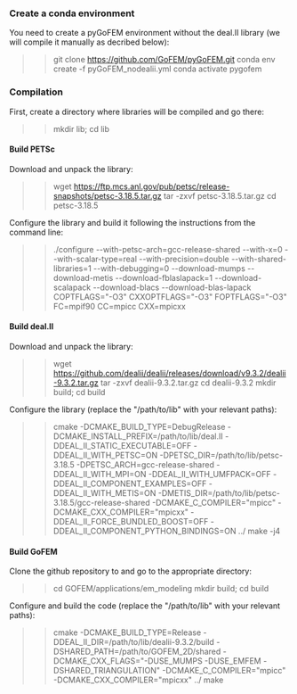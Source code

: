 ### Create a conda environment

You need to create a pyGoFEM environment without the deal.II library (we will compile it manually as decribed below):

>> git clone https://github.com/GoFEM/pyGoFEM.git
>> conda env create -f pyGoFEM_nodealii.yml
>> conda activate pygofem

### Compilation

First, create a directory where libraries will be compiled and go there:
>> mkdir lib; cd lib

#### Build PETSc

Download and unpack the library:
>> wget https://ftp.mcs.anl.gov/pub/petsc/release-snapshots/petsc-3.18.5.tar.gz
>> tar -zxvf petsc-3.18.5.tar.gz
>> cd petsc-3.18.5

Configure the library and build it following the instructions from the command line:
>> ./configure --with-petsc-arch=gcc-release-shared --with-x=0 --with-scalar-type=real --with-precision=double  --with-shared-libraries=1 --with-debugging=0 --download-mumps --download-metis --download-fblaslapack=1 --download-scalapack --download-blacs --download-blas-lapack COPTFLAGS="-O3" CXXOPTFLAGS="-O3" FOPTFLAGS="-O3" FC=mpif90 CC=mpicc CXX=mpicxx

#### Build deal.II

Download and unpack the library:
>> wget https://github.com/dealii/dealii/releases/download/v9.3.2/dealii-9.3.2.tar.gz
>> tar -zxvf dealii-9.3.2.tar.gz
>> cd dealii-9.3.2
>> mkdir build; cd build

Configure the library (replace the "/path/to/lib" with your relevant paths):
>> cmake -DCMAKE_BUILD_TYPE=DebugRelease -DCMAKE_INSTALL_PREFIX=/path/to/lib/deal.II -DDEAL_II_STATIC_EXECUTABLE=OFF -DDEAL_II_WITH_PETSC=ON -DPETSC_DIR=/path/to/lib/petsc-3.18.5 -DPETSC_ARCH=gcc-release-shared -DDEAL_II_WITH_MPI=ON -DDEAL_II_WITH_UMFPACK=OFF -DDEAL_II_COMPONENT_EXAMPLES=OFF -DDEAL_II_WITH_METIS=ON -DMETIS_DIR=/path/to/lib/petsc-3.18.5/gcc-release-shared -DCMAKE_C_COMPILER="mpicc" -DCMAKE_CXX_COMPILER="mpicxx" -DDEAL_II_FORCE_BUNDLED_BOOST=OFF -DDEAL_II_COMPONENT_PYTHON_BINDINGS=ON ../
>> make -j4

#### Build GoFEM

Clone the github repository to and go to the appropriate directory:
>> cd GOFEM/applications/em_modeling
>> mkdir build; cd build

Configure and build the code (replace the "/path/to/lib" with your relevant paths):
>> cmake -DCMAKE_BUILD_TYPE=Release -DDEAL_II_DIR=/path/to/lib/dealii-9.3.2/build -DSHARED_PATH=/path/to/GOFEM_2D/shared -DCMAKE_CXX_FLAGS="-DUSE_MUMPS -DUSE_EMFEM -DSHARED_TRIANGULATION" -DCMAKE_C_COMPILER="mpicc" -DCMAKE_CXX_COMPILER="mpicxx" ../
>> make
